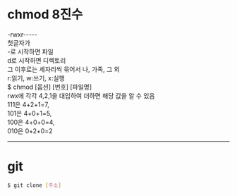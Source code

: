# chmod 8진수

-rwxr-----  
첫글자가  
-로 시작하면 파일  
d로 시작하면 디렉토리  
그 이후로는 세자리씩 묶어서 나, 가족, 그 외  
r:읽기, w:쓰기, x:실행  
$ chmod [옵션] [번호] [파일명]  
rwx에 각각 4,2,1을 대입하여 더하면 해당 값을 알 수 있음  
111은 4+2+1=7,  
101은 4+0+1=5,  
100은 4+0+0=4,  
010은 0+2+0=2

___
# git

```bash
$ git clone [주소]
```